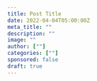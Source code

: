 ```yaml
---
title: Post Title
date: 2022-04-04T05:00:00Z
meta_title: ""
description: ""
image: ""
author: [""]
categories: [""]
sponsored: false
draft: true
---
```

